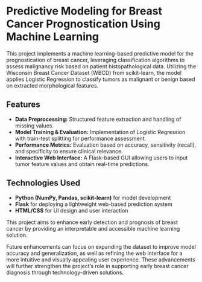 # Predictive Modeling for Breast Cancer Prognostication Using Machine Learning

This project implements a machine learning-based predictive model for the prognostication of breast cancer, leveraging classification algorithms to assess malignancy risk based on patient histopathological data. Utilizing the Wisconsin Breast Cancer Dataset (WBCD) from scikit-learn, the model applies Logistic Regression to classify tumors as malignant or benign based on extracted morphological features.




## Features

- **Data Preprocessing:** Structured feature extraction and handling of missing values.
- **Model Training & Evaluation:** Implementation of Logistic Regression with train-test splitting for performance assessment.
- **Performance Metrics:** Evaluation based on accuracy, sensitivity (recall), and specificity to ensure clinical relevance.
- **Interactive Web Interface:** A Flask-based GUI allowing users to input tumor feature values and obtain real-time predictions.


## Technologies Used

- **Python (NumPy, Pandas, scikit-learn)** for model development
- **Flask** for deploying a lightweight web-based prediction system
- **HTML/CSS** for UI design and user interaction



This project aims to enhance early detection and prognosis of breast cancer by providing an interpretable and accessible machine learning solution. 

Future enhancements can focus on expanding the dataset to improve model accuracy and generalization, as well as refining the web interface for a more intuitive and visually appealing user experience. These advancements will further strengthen the project’s role in supporting early breast cancer diagnosis through technology-driven solutions.
